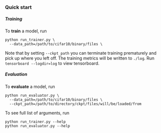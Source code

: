 
### Quick start

##### Training
To **train** a model, run
```
python run_trainer.py \
  --data_path=/path/to/cifar10/binary/files \
```
Note that by setting `--ckpt_path` you can terminate training prematurely and pick up where you left off. The training metrics will be written to `./log`. Run `tensorboard --logdir=log` to view tensorboard.

##### Evaluation
To **evaluate** a model, run
```
python run_evaluator.py \
  --data_path=/path/to/cifar10/binary/files \
  --ckpt_path=/path/to/directory/ckpt/files/will/be/loaded/from
```

To see full list of arguments, run

```
python run_trainer.py --help
python run_evaluator.py --help
```


